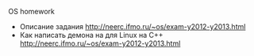 OS homework
- Описание задания http://neerc.ifmo.ru/~os/exam-y2012-y2013.html
- Как написать демона на для Linux на C++ http://neerc.ifmo.ru/~os/exam-y2012-y2013.html